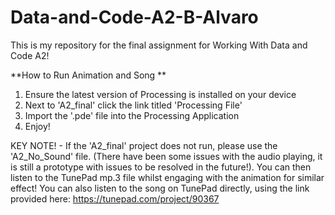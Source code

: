 # Data-and-Code-A2-B-Alvaro
This is my repository for the final assignment for Working With Data and Code A2!

**How to Run Animation and Song
**
1. Ensure the latest version of Processing is installed on your device
2. Next to 'A2_final' click the link titled 'Processing File'
3. Import the '.pde' file into the Processing Application
4. Enjoy!

KEY NOTE! -
If the 'A2_final' project does not run, please use the 'A2_No_Sound' file. (There have been some issues with the audio playing, it is still a prototype with issues to be resolved in the future!). You can then listen to the TunePad mp.3 file whilst engaging with the animation for similar effect! You can also listen to the song on TunePad directly, using the link provided here:
https://tunepad.com/project/90367 

